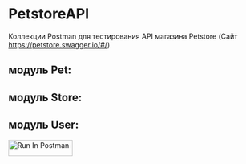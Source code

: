 # PetstoreAPI
Коллекции Postman для тестирования API магазина Petstore (Сайт https://petstore.swagger.io/#/)

## модуль Pet:

## модуль Store:

## модуль User:

[<img src="https://run.pstmn.io/button.svg" alt="Run In Postman" style="width: 128px; height: 32px;">](https://app.getpostman.com/run-collection/15912345-6dd45ca4-0b85-4da4-a5a4-c0722fc868c1?action=collection%2Fimport&source=rip_markdown&collection-url=entityId%3D15912345-6dd45ca4-0b85-4da4-a5a4-c0722fc868c1%26entityType%3Dcollection%26workspaceId%3Def0f8086-4fb5-4fac-8c23-023ff06addc8) 
